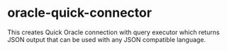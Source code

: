 # oracle-quick-connector
This creates Quick Oracle connection with query executor which returns JSON output that can be used with any JSON compatible language.

